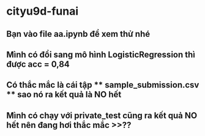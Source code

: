 # cityu9d-funai
## Bạn vào file aa.ipynb để xem thử nhé
## Mình có đổi sang mô hình LogisticRegression thì được acc = 0,84
## Có thắc mắc là cái tập ** sample_submission.csv ** sao nó ra kết quả là **NO** hết
## Mình có chạy với **private_test** cũng ra kết quả  **NO** hết nên đang hơi thắc mắc >>??
